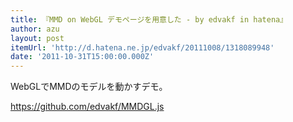 ```yaml
---
title: 『MMD on WebGL デモページを用意した - by edvakf in hatena』
author: azu
layout: post
itemUrl: 'http://d.hatena.ne.jp/edvakf/20111008/1318089948'
date: '2011-10-31T15:00:00.000Z'
---
```

WebGLでMMDのモデルを動かすデモ。

https://github.com/edvakf/MMDGL.js
